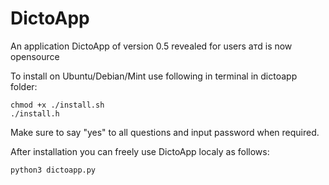 # DictoApp
An application DictoApp of version 0.5 revealed for users aтd is now opensource

To install on Ubuntu/Debian/Mint use following in terminal in dictoapp folder:

    chmod +x ./install.sh
    ./install.h

Make sure to say "yes" to all questions and input password when required.

After installation you can freely use DictoApp localy as follows:

    python3 dictoapp.py
